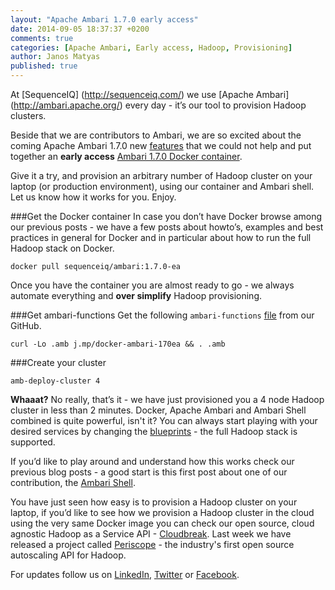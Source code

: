 ```yaml
---
layout: "Apache Ambari 1.7.0 early access"
date: 2014-09-05 18:37:37 +0200
comments: true
categories: [Apache Ambari, Early access, Hadoop, Provisioning]
author: Janos Matyas
published: true
---
```



At [SequenceIQ] (http://sequenceiq.com/) we use [Apache Ambari] (http://ambari.apache.org/) every day - it’s our tool to provision Hadoop clusters. 

Beside that we are contributors to Ambari, we are so excited about the coming Apache Ambari 1.7.0 new [features](https://cwiki.apache.org/confluence/pages/viewpage.action?pageId=30755705) that we could not help and put together an **early access** [Ambari 1.7.0 Docker container](https://github.com/sequenceiq/docker-ambari/tree/1.7.0-ea). 

Give it a try, and provision an arbitrary number of Hadoop cluster on your laptop (or production environment), using our container and Ambari shell. Let us know how it works for you. Enjoy.

###Get the Docker container
In case you don’t have Docker browse among our previous posts - we have a few posts about howto’s, examples and best practices in general for Docker and in particular about how to run the full Hadoop stack on Docker.

```
docker pull sequenceiq/ambari:1.7.0-ea
```

<!--more-->


Once you have the container you are almost ready to go - we always automate everything and **over simplify** Hadoop provisioning. 

###Get ambari-functions
Get the following `ambari-functions` [file](https://github.com/sequenceiq/docker-ambari/blob/1.7.0-ea/ambari-functions) from our GitHub. 
```
curl -Lo .amb j.mp/docker-ambari-170ea && . .amb
```

###Create your cluster 

```
amb-deploy-cluster 4
```

**Whaaat?** No really, that’s it - we have just provisioned you a 4 node Hadoop cluster in less than 2 minutes. Docker, Apache Ambari and Ambari Shell combined is quite powerful, isn't it? You can always start playing with your desired services by changing the [blueprints](https://github.com/sequenceiq/ambari-rest-client/tree/master/src/main/resources/blueprints) - the full Hadoop stack is supported.

If you’d like to play around and understand how this works check our previous blog posts - a good start is this first post about one of our contribution, the [Ambari Shell](http://blog.sequenceiq.com/blog/2014/05/26/ambari-shell/).

You have just seen how easy is to provision a Hadoop cluster on your laptop, if you’d like to see how we provision a Hadoop cluster in the cloud using the very same Docker image you can check our open source, cloud agnostic Hadoop as a Service API - [Cloudbreak](http://blog.sequenceiq.com/blog/2014/07/18/announcing-cloudbreak/). Last week we have released a project called [Periscope](http://blog.sequenceiq.com/blog/2014/08/27/announcing-periscope/) - the industry's first open source autoscaling API for Hadoop.

	
For updates follow us on [LinkedIn](https://www.linkedin.com/company/sequenceiq/), [Twitter](https://twitter.com/sequenceiq) or [Facebook](https://www.facebook.com/sequenceiq).


